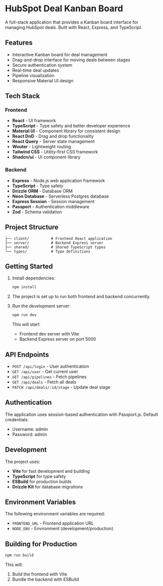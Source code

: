 
# HubSpot Deal Kanban Board

A full-stack application that provides a Kanban board interface for managing HubSpot deals. Built with React, Express, and TypeScript.

## Features

- Interactive Kanban board for deal management
- Drag-and-drop interface for moving deals between stages
- Secure authentication system
- Real-time deal updates
- Pipeline visualization
- Responsive Material UI design

## Tech Stack

### Frontend
- **React** - UI framework
- **TypeScript** - Type safety and better developer experience
- **Material UI** - Component library for consistent design
- **React DnD** - Drag and drop functionality
- **React Query** - Server state management
- **Wouter** - Lightweight routing
- **Tailwind CSS** - Utility-first CSS framework
- **Shadcn/ui** - UI component library

### Backend
- **Express** - Node.js web application framework
- **TypeScript** - Type safety
- **Drizzle ORM** - Database ORM
- **Neon Database** - Serverless Postgres database
- **Express Session** - Session management
- **Passport** - Authentication middleware
- **Zod** - Schema validation

## Project Structure

```
├── client/          # Frontend React application
├── server/          # Backend Express server
├── shared/          # Shared TypeScript types
└── types/           # Type definitions
```

## Getting Started

1. Install dependencies:
   ```bash
   npm install
   ```

2. The project is set up to run both frontend and backend concurrently.
3. Run the development server:
   ```bash
   npm run dev
   ```
   This will start:
   - Frontend dev server with Vite
   - Backend Express server on port 5000

## API Endpoints

- `POST /api/login` - User authentication
- `GET /api/user` - Get current user
- `GET /api/pipelines` - Fetch pipelines
- `GET /api/deals` - Fetch all deals
- `PATCH /api/deals/:id/stage` - Update deal stage

## Authentication

The application uses session-based authentication with Passport.js. Default credentials:
- Username: admin
- Password: admin

## Development

The project uses:
- **Vite** for fast development and building
- **TypeScript** for type safety
- **ESBuild** for production builds
- **Drizzle Kit** for database migrations

## Environment Variables

The following environment variables are required:
- `FRONTEND_URL` - Frontend application URL
- `NODE_ENV` - Environment (development/production)

## Building for Production

```bash
npm run build
```

This will:
1. Build the frontend with Vite
2. Bundle the backend with ESBuild
